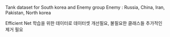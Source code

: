 Tank dataset for South korea and Enemy group
Enemy : Russia, China, Iran, Pakistan, North korea

Efficient Net 학습을 위한 데이터로 데이터셋 개선필요, 불필요한 클래스들 추가적인 제거 필요

